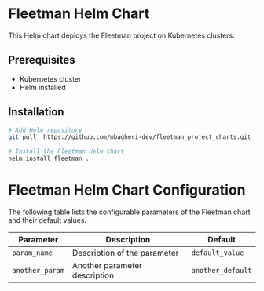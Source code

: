 # Fleetman Helm Chart

This Helm chart deploys the Fleetman project on Kubernetes clusters.

## Prerequisites

- Kubernetes cluster
- Helm installed

## Installation

```bash
# Add Helm repository
git pull  https://github.com/mbagheri-dev/fleetman_project_charts.git

# Install the Fleetman Helm chart
helm install fleetman .
```

# Fleetman Helm Chart Configuration

The following table lists the configurable parameters of the Fleetman chart and their default values.

| Parameter      | Description                           | Default         |
| -------------- | ------------------------------------- | --------------- |
| `param_name`   | Description of the parameter          | `default_value` |
| `another_param`| Another parameter description         | `another_default` |
